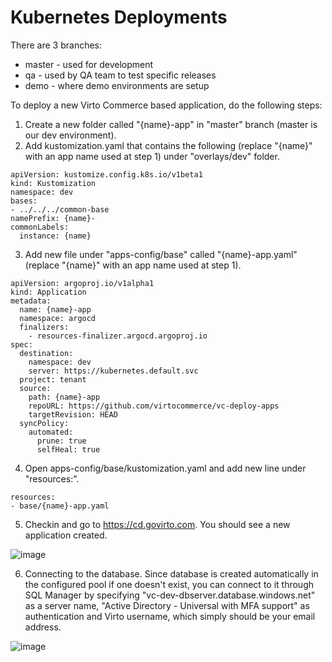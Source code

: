 # Kubernetes Deployments

There are 3 branches:

- master - used for development 
- qa - used by QA team to test specific releases
- demo - where demo environments are setup

To deploy a new Virto Commerce based application, do the following steps:

1. Create a new folder called "{name}-app" in "master" branch (master is our dev environment).
2. Add kustomization.yaml that contains the following (replace "{name}" with an app name used at step 1) under "overlays/dev" folder.

```
apiVersion: kustomize.config.k8s.io/v1beta1
kind: Kustomization
namespace: dev
bases:
- ../../../common-base
namePrefix: {name}-
commonLabels:
  instance: {name}
```

3. Add new file under "apps-config/base" called "{name}-app.yaml" (replace "{name}" with an app name used at step 1).
```
apiVersion: argoproj.io/v1alpha1
kind: Application
metadata:
  name: {name}-app
  namespace: argocd
  finalizers:
    - resources-finalizer.argocd.argoproj.io  
spec:
  destination:
    namespace: dev
    server: https://kubernetes.default.svc
  project: tenant
  source:
    path: {name}-app
    repoURL: https://github.com/virtocommerce/vc-deploy-apps
    targetRevision: HEAD
  syncPolicy:
    automated:
      prune: true
      selfHeal: true
```

4. Open apps-config/base/kustomization.yaml and add new line under "resources:".

```
resources:
- base/{name}-app.yaml
```

5. Checkin and go to https://cd.govirto.com. You should see a new application created.

![image](https://user-images.githubusercontent.com/1566470/83311829-4e268d00-a1c5-11ea-8c90-d9ae834d6d24.png)

6. Connecting to the database. Since database is created automatically in the configured pool if one doesn't exist, you can connect to it through SQL Manager by specifying "vc-dev-dbserver.database.windows.net" as a server name, "Active Directory - Universal with MFA support" as authentication and Virto username, which simply should be your email address.

![image](https://user-images.githubusercontent.com/1566470/84727455-ece01700-af43-11ea-8fe2-0c6a910b58b3.png)
